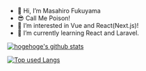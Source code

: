 - 👋 Hi, I’m Masahiro Fukuyama
- 😎 Call Me Poison!
- 👀 I’m interested in Vue and React(Next.js)!
- 🌱 I’m currently learning React and Laravel.

<!---
masa0113/masa0113 is a ✨ special ✨ repository because its `README.md` (this file) appears on your GitHub profile.
You can click the Preview link to take a look at your changes.
--->
[![hogehoge's github stats](https://github-readme-stats.vercel.app/api?username=masa0113&hide=contribs&count_private=true&show_icons=true&theme=tokyonight)](https://github.com/masa0113/)

[![Top used Langs](https://github-readme-stats.vercel.app/api/top-langs/?username=masa0113&layout=compact&theme=tokyonight)](https://github.com/masa0113/)
